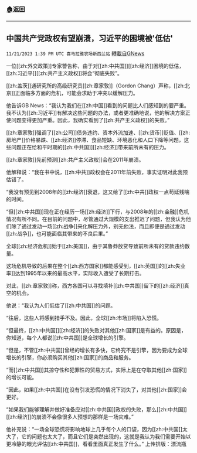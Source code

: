 ###  [:house:返回](README.md)
---


## 中国共产党政权有望崩溃，习近平的困境被'低估'
`11/21/2023 1:39 PM UTC 喜马拉雅农场新西兰站` [轉載自GNews](https://gnews.org/articles/2000199)

一位[[zh:外交政策]]专家警告称，由于对[[zh:中共国]][[zh:经济]]困境的低估，[[zh:习近平]][[zh:共产主义政权]]将会“彻底失败”。

[[zh:盖茨]]通研究所的高级研究员[[zh:章家敦]]（Gordon Chang）声称，[[zh:北京]]正面临多方面的危机，可能会求助于冲突以缓解压力。

他告诉GB News：“我认为我们在[[zh:中国]]看到的问题比人们感知到的要严重。我不认为[[zh:习近平]]有解决这些问题的办法，或者更准确地说，他的解决方案正使问题变得更加严重。因此，我确实看到了[[zh:共产主义政权]]的失败。”

[[zh:章家敦]]强调了[[zh:公司]]债务违约、资本外流加速、[[zh:货币]]贬值、[[zh:房地产]]价格暴跌、[[zh:经济]]停滞、食品短缺、环境恶化和人口下降等问题，这些问题正在给和平时期的[[zh:中共国]][[zh:经济]]带来前所未有的压力。

[[zh:章家敦]]先前预测[[zh:共产主义政权]]会在2011年崩溃。

他解释说：“我在书中说，[[zh:中共]]政权会在2011年前失败，事实证明对此我预估错了。

“我没有预见到2008年的[[zh:经济]]衰退，这又给了[[zh:中共]]政权一点苟延残喘的时间。

“但[[zh:中共国]]现在正在经历一场[[zh:经济]]下行，与2008年的[[zh:金融]]危机情况有所不同。在目前的问题中，尽管通过大规模的支出推迟了问题，但我认为他们除了通过发动一场[[zh:战争]]来化解压力外，别无他法，而且即便是通过发动[[zh:战争]]，也可能面临其带来的不良后果。”

全球[[zh:经济危机]]始于[[zh:美国]]，由于其鲁莽放贷导致前所未有的贷款违约数量。

这场危机导致的后果在整个[[zh:西方国家]]都能感受到，[[zh:英国]]的[[zh:失业率]]达到1995年以来的最高水平，实际收入遭受了长期打击。

对此，[[zh:章家敦]]称，西方各国可以寻找填补[[zh:中共国]]留下的[[zh:经济]]真空的机会。

他说：“我认为人们低估了[[zh:中共国]]的问题。

“往后，这些人将感到措手不及。因此，全球[[zh:市场]]将陷入恐慌。

“但最终，[[zh:中共国]][[zh:经济]]的失败对其他[[zh:国家]]是有益的。原因是，你知道，每个人都说[[zh:中共国]]是全球增长的引擎。

“但是，不管[[zh:中共国]]曾经的增长有多快，它终究不是引擎，因为要成为全球增长的引擎，你必须购买其他[[zh:国家]]的商品和服务。

“而[[zh:中共国]]其掠夺性和犯罪性的贸易方式，实际上是在夺取其他[[zh:国家]]的增长可能。

“因此，如果[[zh:中共国]]在没有引发恐慌的情况下消失了，对其他[[zh:国家]]会更好。

“如果我们能够理解并做好准备应对[[zh:中共国]]政权的失败，那么[[zh:中共国]][[zh:经济]]的崩溃不会像很多人预想的那样是一场灾难。”

他补充说：“一场全球恐慌将影响地球上几乎每个人的口袋，因为[[zh:中共国]]太大了，它的问题也太大了，而且它们是突然出现的，这就是我认为我们需要开始以更冷静的眼光评估[[zh:中共国]]，看看里面真正发生了什么。”
上传排版：漂流瓶
